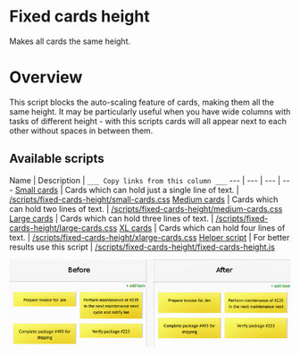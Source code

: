 # Fixed cards height
Makes all cards the same height.

# Overview
This script blocks the auto-scaling feature of cards, making them all the same height.
It may be particularly useful when you have wide columns with tasks of different height - with this scripts cards will all appear next to each other without spaces in between them.

## Available scripts

Name | Description | `___ Copy links from this column ___`
--- | --- | --- | ---
[Small cards](small-cards.css) | Cards which can hold just a single line of text. | [/scripts/fixed-cards-height/small-cards.css](https://kanbantool.com/scripts/fixed-cards-height/small-cards.css)
[Medium cards](medium-cards.css) | Cards which can hold two lines of text. | [/scripts/fixed-cards-height/medium-cards.css](https://kanbantool.com/scripts/fixed-cards-height/medium-cards.css)
[Large cards](large-cards.css) | Cards which can hold three lines of text. | [/scripts/fixed-cards-height/large-cards.css](https://kanbantool.com/scripts/fixed-cards-height/large-cards.css)
[XL cards](xlarge-cards.css) | Cards which can hold four lines of text. | [/scripts/fixed-cards-height/xlarge-cards.css](https://kanbantool.com/scripts/fixed-cards-height/xlarge-cards.css)
[Helper script](fixed-cards-height.js) | For better results use this script | [/scripts/fixed-cards-height/fixed-cards-height.js](https://kanbantool.com/scripts/fixed-cards-height/fixed-cards-height.js)


![preview](preview.png)
